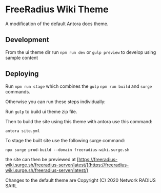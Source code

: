 # FreeRadius Wiki Theme

A modification of the default Antora docs theme.

## Development

From the ui theme dir run `npm run dev` or `gulp preview` to develop using sample content

## Deploying

Run `npm run stage` which combines the `gulp` `npm run build` and `surge` commands.

Otherwise you can run these steps individually:

Run `gulp` to build ui theme zip file.

Then to build the site using this theme with antora use this command:

`antora site.yml`

To stage the built site use the following surge command:

`npx surge prod-build --domain freeradius-wiki.surge.sh`

the site can then be previewed at [https://freeradius-wiki.surge.sh/freeradius-server/latest/](https://freeradius-wiki.surge.sh/freeradius-server/latest/)

Changes to the default theme are Copyright (C) 2020 Network RADIUS SARL
